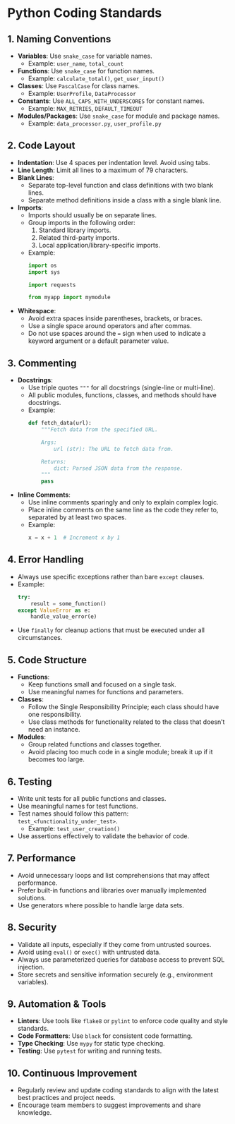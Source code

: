 # Python Coding Standards

## 1. Naming Conventions
- **Variables**: Use `snake_case` for variable names.
  - Example: `user_name`, `total_count`
- **Functions**: Use `snake_case` for function names.
  - Example: `calculate_total()`, `get_user_input()`
- **Classes**: Use `PascalCase` for class names.
  - Example: `UserProfile`, `DataProcessor`
- **Constants**: Use `ALL_CAPS_WITH_UNDERSCORES` for constant names.
  - Example: `MAX_RETRIES`, `DEFAULT_TIMEOUT`
- **Modules/Packages**: Use `snake_case` for module and package names.
  - Example: `data_processor.py`, `user_profile.py`

## 2. Code Layout
- **Indentation**: Use 4 spaces per indentation level. Avoid using tabs.
- **Line Length**: Limit all lines to a maximum of 79 characters.
- **Blank Lines**:
  - Separate top-level function and class definitions with two blank lines.
  - Separate method definitions inside a class with a single blank line.
- **Imports**:
  - Imports should usually be on separate lines.
  - Group imports in the following order:
    1. Standard library imports.
    2. Related third-party imports.
    3. Local application/library-specific imports.
  - Example:
    ```python
    import os
    import sys

    import requests

    from myapp import mymodule
    ```
- **Whitespace**:
  - Avoid extra spaces inside parentheses, brackets, or braces.
  - Use a single space around operators and after commas.
  - Do not use spaces around the `=` sign when used to indicate a keyword argument or a default parameter value.

## 3. Commenting
- **Docstrings**:
  - Use triple quotes `"""` for all docstrings (single-line or multi-line).
  - All public modules, functions, classes, and methods should have docstrings.
  - Example:
    ```python
    def fetch_data(url):
        """Fetch data from the specified URL.

        Args:
            url (str): The URL to fetch data from.

        Returns:
            dict: Parsed JSON data from the response.
        """
        pass
    ```
- **Inline Comments**:
  - Use inline comments sparingly and only to explain complex logic.
  - Place inline comments on the same line as the code they refer to, separated by at least two spaces.
  - Example:
    ```python
    x = x + 1  # Increment x by 1
    ```

## 4. Error Handling
- Always use specific exceptions rather than bare `except` clauses.
- Example:
  ```python
  try:
      result = some_function()
  except ValueError as e:
      handle_value_error(e)
  ```
- Use `finally` for cleanup actions that must be executed under all circumstances.

## 5. Code Structure
- **Functions**:
  - Keep functions small and focused on a single task.
  - Use meaningful names for functions and parameters.
- **Classes**:
  - Follow the Single Responsibility Principle; each class should have one responsibility.
  - Use class methods for functionality related to the class that doesn’t need an instance.
- **Modules**:
  - Group related functions and classes together.
  - Avoid placing too much code in a single module; break it up if it becomes too large.

## 6. Testing
- Write unit tests for all public functions and classes.
- Use meaningful names for test functions.
- Test names should follow this pattern: `test_<functionality_under_test>`.
  - Example: `test_user_creation()`
- Use assertions effectively to validate the behavior of code.

## 7. Performance
- Avoid unnecessary loops and list comprehensions that may affect performance.
- Prefer built-in functions and libraries over manually implemented solutions.
- Use generators where possible to handle large data sets.

## 8. Security
- Validate all inputs, especially if they come from untrusted sources.
- Avoid using `eval()` or `exec()` with untrusted data.
- Always use parameterized queries for database access to prevent SQL injection.
- Store secrets and sensitive information securely (e.g., environment variables).

## 9. Automation & Tools
- **Linters**: Use tools like `flake8` or `pylint` to enforce code quality and style standards.
- **Code Formatters**: Use `black` for consistent code formatting.
- **Type Checking**: Use `mypy` for static type checking.
- **Testing**: Use `pytest` for writing and running tests.

## 10. Continuous Improvement
- Regularly review and update coding standards to align with the latest best practices and project needs.
- Encourage team members to suggest improvements and share knowledge.
```
